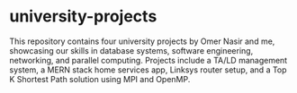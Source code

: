# university-projects
This repository contains four university projects by Omer Nasir and me, showcasing our skills in database systems, software engineering, networking, and parallel computing. Projects include a TA/LD management system, a MERN stack home services app, Linksys router setup, and a Top K Shortest Path solution using MPI and OpenMP.

